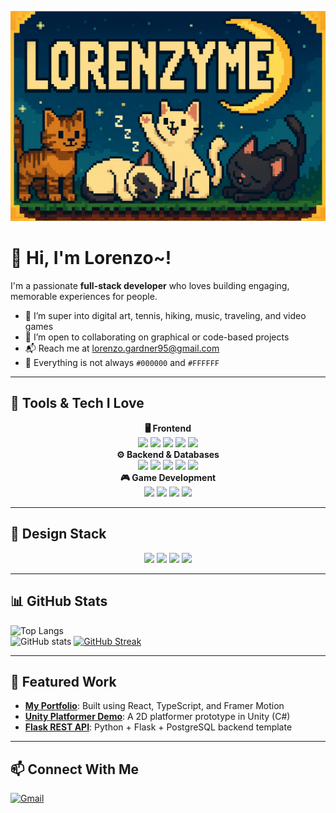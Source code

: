 ![Banner](./Banner.png)

# 👋 Hi, I'm Lorenzo~!

I'm a passionate **full-stack developer** who loves building engaging, memorable experiences for people.  

- 👀 I’m super into digital art, tennis, hiking, music, traveling, and video games  
- 💞 I’m open to collaborating on graphical or code-based projects  
- 📬 Reach me at [lorenzo.gardner95@gmail.com](mailto:lorenzo.gardner95@gmail.com)  
- 🎨 Everything is not always `#000000` and `#FFFFFF`  

---

## 🧠 Tools & Tech I Love

<div align="center"><strong>🖥️ Frontend</strong></div>

<div align="center">
  <img src="https://img.shields.io/badge/JavaScript-323330?style=for-the-badge&logo=javascript&logoColor=F7DF1E"/>
  <img src="https://img.shields.io/badge/TypeScript-007ACC?style=for-the-badge&logo=typescript&logoColor=white"/>
  <img src="https://img.shields.io/badge/React-20232A?style=for-the-badge&logo=react&logoColor=61DAFB"/>
  <img src="https://img.shields.io/badge/Redux-593D88?style=for-the-badge&logo=redux&logoColor=white"/>
  <img src="https://img.shields.io/badge/Tailwind_CSS-38B2AC?style=for-the-badge&logo=tailwind-css&logoColor=white"/>
</div>

<div align="center"><strong>⚙️ Backend & Databases</strong></div>

<div align="center">
  <img src="https://img.shields.io/badge/Python-3670A0?style=for-the-badge&logo=python&logoColor=FFD43B"/>
  <img src="https://img.shields.io/badge/Flask-000000?style=for-the-badge&logo=flask&logoColor=white"/>
  <img src="https://img.shields.io/badge/Express.js-404D59?style=for-the-badge&logo=express&logoColor=white"/>
  <img src="https://img.shields.io/badge/PostgreSQL-316192?style=for-the-badge&logo=postgresql&logoColor=white"/>
  <img src="https://img.shields.io/badge/Firebase-FFCA28?style=for-the-badge&logo=firebase&logoColor=black"/>
</div>

<div align="center"><strong>🎮 Game Development</strong></div>

<div align="center">
  <img src="https://img.shields.io/badge/C%23-239120?style=for-the-badge&logo=csharp&logoColor=white"/>
  <img src="https://img.shields.io/badge/Unity-000000?style=for-the-badge&logo=unity&logoColor=white"/>
  <img src="https://img.shields.io/badge/Aseprite-7D929E?style=for-the-badge&logo=aseprite&logoColor=white"/>
  <img src="https://img.shields.io/badge/Audacity-0000CC?style=for-the-badge&logo=audacity&logoColor=white"/>
</div>

---

## 🎨 Design Stack

<div align="center">
  <img src="https://img.shields.io/badge/Figma-F24E1E?style=for-the-badge&logo=figma&logoColor=white"/>
  <img src="https://img.shields.io/badge/Clip%20Studio%20Paint-000000?style=for-the-badge&logo=clipstudiopaint&logoColor=white"/>
  <img src="https://img.shields.io/badge/Photoshop-31A8FF?style=for-the-badge&logo=adobe-photoshop&logoColor=white"/>
  <img src="https://img.shields.io/badge/Blender-F5792A?style=for-the-badge&logo=blender&logoColor=white"/>
</div>

---

## 📊 GitHub Stats

![Top Langs](https://github-readme-stats.vercel.app/api/top-langs/?username=lorenzyme&layout=compact&theme=dark)  
![GitHub stats](https://github-readme-stats.vercel.app/api?username=lorenzyme&show_icons=true&theme=dark)
[![GitHub Streak](https://streak-stats.demolab.com?user=lorenzyme&theme=dark&hide_border=true)](https://git.io/streak-stats)

---

## 🌟 Featured Work

- [**My Portfolio**](#): Built using React, TypeScript, and Framer Motion  
- [**Unity Platformer Demo**](#): A 2D platformer prototype in Unity (C#)  
- [**Flask REST API**](#): Python + Flask + PostgreSQL backend template
---

## 📫 Connect With Me

<a href="mailto:lorenzo.gardner95@gmail.com">
  <img src="https://img.shields.io/badge/Gmail-D14836?style=for-the-badge&logo=gmail&logoColor=white" alt="Gmail" height="40">
</a>

